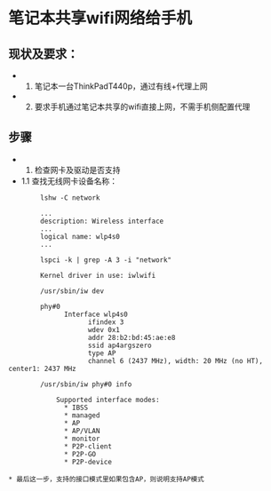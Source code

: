 # 笔记本共享wifi网络给手机

## 现状及要求：
* 1. 笔记本一台ThinkPadT440p，通过有线+代理上网
* 2. 要求手机通过笔记本共享的wifi直接上网，不需手机侧配置代理

## 步骤
 * 1. 检查网卡及驱动是否支持
  * 1.1 查找无线网卡设备名称：
```
        lshw -C network
```
```
        ...
        description: Wireless interface
        ...
        logical name: wlp4s0
        ...
```
```
        lspci -k | grep -A 3 -i "network"
```
```
        Kernel driver in use: iwlwifi
```
```
        /usr/sbin/iw dev
```
```
        phy#0
	          Interface wlp4s0
             		ifindex 3
             		wdev 0x1
             		addr 28:b2:bd:45:ae:e8
             		ssid ap4argszero
             		type AP
             		channel 6 (2437 MHz), width: 20 MHz (no HT), center1: 2437 MHz
```
```
        /usr/sbin/iw phy#0 info
```
```
            Supported interface modes:
              * IBSS 
              * managed 
              * AP
              * AP/VLAN
              * monitor
              * P2P-client
              * P2P-GO
              * P2P-device

```
    * 最后这一步，支持的接口模式里如果包含AP，则说明支持AP模式
